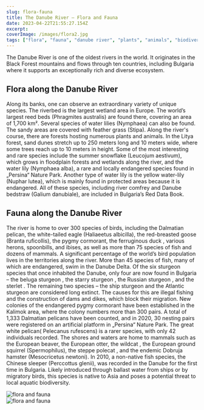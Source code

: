 ```yaml
---
slug: flora-fauna
title: The Danube River – Flora and Fauna
date: 2023-04-22T21:55:27.154Z
excerpt:
coverImage: /images/flora2.jpg
tags: ["flora", "fauna", "danube river", "plants", "animals", "biodiversity"]
---
```


The Danube River is one of the oldest rivers in the world. It originates in the Black Forest mountains and flows through ten countries, including Bulgaria where it supports an exceptionally rich and diverse ecosystem.

## Flora along the Danube River

Along its banks, one can observe an extraordinary variety of unique species. The riverbed is the largest wetland area in Europe. The world’s largest reed beds (Phragmites australis) are found there, covering an area of 1,700 km². Several species of water lilies (Nymphaea) can also be found. The sandy areas are covered with feather grass (Stipa). Along the river's course, there are forests hosting numerous plants and animals. In the Litya forest, sand dunes stretch up to 250 meters long and 10 meters wide, where some trees reach up to 10 meters in height. Some of the most interesting and rare species include the summer snowflake (Leucojum aestivum), which grows in floodplain forests and wetlands along the river, and the water lily (Nymphaea alba), a rare and locally endangered species found in „Persina“ Nature Park. Another type of water lily is the yellow water-lily (Nuphar lutea), which is mainly found in protected areas because it is endangered. All of these species, including river comfrey and Danube bedstraw (Galium danubiale), are included in Bulgaria’s Red Data Book.

## Fauna along the Danube River

The river is home to over 300 species of birds, including the Dalmatian pelican, the white-tailed eagle (Haliaeetus albicilla), the red-breasted goose (Branta ruficollis), the pygmy cormorant, the ferruginous duck , various herons, spoonbills, and ibises, as well as more than 75 species of fish and dozens of mammals. A significant percentage of the world’s bird population lives in the territories along the river. More than 45 species of fish, many of which are endangered, swim in the Danube Delta. Of the six sturgeon species that once inhabited the Danube, only four are now found in Bulgaria – the beluga sturgeon , the starry sturgeon , the Russian sturgeon , and the sterlet . The remaining two species – the ship sturgeon and the Atlantic sturgeon are considered long extinct. The causes for this are illegal fishing and the construction of dams and dikes, which block their migration. New colonies of the endangered pygmy cormorant have been established in the Kalimok area, where the colony numbers more than 300 pairs. A total of 1,333 Dalmatian pelicans have been counted, and in 2020, 30 nesting pairs were registered on an artificial platform in „Persina“ Nature Park. The great white pelican( Pelecanus rufescens) is a rarer species, with only 42 individuals recorded. The shores and waters are home to mammals such as the European beaver, the European otter, the wildcat , the European ground squirrel (Spermophilus), the steppe polecat , and the endemic Dobruja hamster (Mesocricetus newtoni).
In 2010, a non-native fish species, the Chinese sleeper (Perccottus glenii), was recorded in the Danube for the first time in Bulgaria. Likely introduced through ballast water from ships or by migratory birds, this species is native to Asia and poses a potential threat to local aquatic biodiversity.

![flora and fauna](/images/flora3.jpg)  
![flora and fauna](/images/flora1.jpg)
